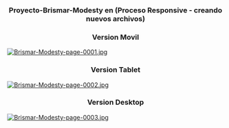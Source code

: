 
<h3 align="center">Proyecto-Brismar-Modesty en (Proceso Responsive - creando nuevos archivos)</h3> 

<h3 align="center">Version Movil</h3> 
  
  [![Brismar-Modesty-page-0001.jpg](https://i.postimg.cc/qMdmm3H5/Brismar-Modesty-page-0001.jpg)](https://postimg.cc/w30cM3vX)
       
                  
<h3 align="center">Version Tablet</h3> 

[![Brismar-Modesty-page-0002.jpg](https://i.postimg.cc/zGWbBVcT/Brismar-Modesty-page-0002.jpg)](https://postimg.cc/yD1YpYBN)

 

<h3 align="center">Version Desktop</h3> 

[![Brismar-Modesty-page-0003.jpg](https://i.postimg.cc/HWcSpCgX/Brismar-Modesty-page-0003.jpg)](https://postimg.cc/Cd0CNXdx)
